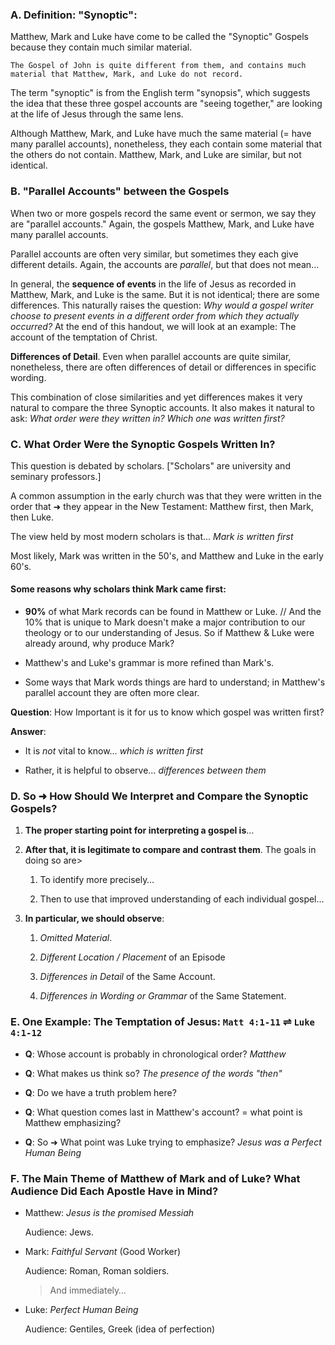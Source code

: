### A. Definition: "Synoptic":

Matthew, Mark and Luke have come to be called the "Synoptic" Gospels because they contain much similar material.

```
The Gospel of John is quite different from them, and contains much material that Matthew, Mark, and Luke do not record.
```

The term "synoptic" is from the English term "synopsis", which suggests the idea that these three gospel accounts are "seeing together," are looking at the life of Jesus through the same lens.

Although Matthew, Mark, and Luke have much the same material (= have many parallel accounts), nonetheless, they each contain some material that the others do not contain. Matthew, Mark, and Luke are similar, but not identical.

### B. "Parallel Accounts" between the Gospels

When two or more gospels record the same event or sermon, we say they are "parallel accounts." Again, the gospels Matthew, Mark, and Luke have many parallel accounts.

Parallel accounts are often very similar, but sometimes they each give different details. Again, the accounts are _parallel_, but that does not mean…

In general, the **sequence of events** in the life of Jesus as recorded in Matthew, Mark, and Luke is the same. But it is not identical; there are some differences. This naturally raises the question: _Why would a gospel writer choose to present events in a different order from which they actually occurred?_ At the end of this handout, we will look at an example: The account of the temptation of Christ.

**Differences of Detail**. Even when parallel accounts are quite similar, nonetheless, there are often differences of detail or differences in specific wording.

This combination of close similarities and yet differences makes it very natural to compare the three Synoptic accounts. It also makes it natural to ask: _What order were they written in? Which one was written first?_

### C. What Order Were the Synoptic Gospels Written In?

This question is debated by scholars. ["Scholars" are university and seminary professors.]

A common assumption in the early church was that they were written in the order that ➜ they appear in the New Testament: Matthew first, then Mark, then Luke.

The view held by most modern scholars is that… _Mark is written first_

Most likely, Mark was written in the 50's, and Matthew and Luke in the early 60's.

#### Some reasons why scholars think Mark came first:

- **90%** of what Mark records can be found in Matthew or Luke. // And the 10% that is unique to Mark doesn't make a major contribution to our theology or to our understanding of Jesus. So if Matthew & Luke were already around, why produce Mark?

- Matthew's and Luke's grammar is more refined than Mark's.

- Some ways that Mark words things are hard to understand; in Matthew's parallel account they are often more clear.

**Question**: How Important is it for us to know which gospel was written first?

**Answer**:
- It is _not_ vital to know… _which is written first_

- Rather, it is helpful to observe… _differences between them_

### D. So ➜ How Should We Interpret and Compare the Synoptic Gospels?

1. **The proper starting point for interpreting a gospel is**…

2. **After that, it is legitimate to compare and contrast them**. The goals in doing so are>

   1. To identify more precisely…

   2. Then to use that improved understanding of each individual gospel…

3. **In particular, we should observe**:

   1. _Omitted Material_.

   2. _Different Location / Placement_ of an Episode

   3. _Differences in Detail_ of the Same Account.

   4. _Differences in Wording or Grammar_ of the Same Statement.

### E. One Example: The Temptation of Jesus: `Matt 4:1-11` ⇌ `Luke 4:1-12`

- **Q**: Whose account is probably in chronological order? _Matthew_

- **Q**: What makes us think so? _The presence of the words "then"_

- **Q**: Do we have a truth problem here?

- **Q**: What question comes last in Matthew's account? = what point is Matthew emphasizing?

- **Q**: So ➜ What point was Luke trying to emphasize? _Jesus was a Perfect Human Being_

### F. The Main Theme of Matthew of Mark and of Luke? What Audience Did Each Apostle Have in Mind?

- Matthew: _Jesus is the promised Messiah_

  Audience: Jews.

- Mark: _Faithful Servant_ (Good Worker)

  Audience: Roman, Roman soldiers.

  > And immediately…

- Luke: _Perfect Human Being_

  Audience: Gentiles, Greek (idea of perfection)

